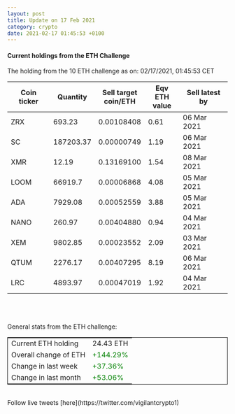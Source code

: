 ```yaml
---
layout: post
title: Update on 17 Feb 2021
category: crypto
date: 2021-02-17 01:45:53 +0100
---
```

<!-- Global site tag (gtag.js) - Google Analytics -->
<script async src="https://www.googletagmanager.com/gtag/js?id=UA-103831149-5"></script>
<script>
  window.dataLayer = window.dataLayer || [];
  function gtag(){dataLayer.push(arguments);}
  gtag('js', new Date());

  gtag('config', 'UA-103831149-5');
</script>


#### Current holdings from the ETH Challenge

The holding from the 10 ETH challenge as on: 02/17/2021, 01:45:53 CET

|Coin ticker|Quantity|Sell target<br>coin/ETH|Eqv ETH<br>value|Sell latest by|
|-----------|--------|-----------|-----------|--------------|
ZRX|693.23|  0.00108408|0.61|06 Mar 2021|
SC|187203.37|  0.00000749|1.19|06 Mar 2021|
XMR|12.19|  0.13169100|1.54|08 Mar 2021|
LOOM|66919.7|  0.00006868|4.08|05 Mar 2021|
ADA|7929.08|  0.00052559|3.88|05 Mar 2021|
NANO|260.97|  0.00404880|0.94|04 Mar 2021|
XEM|9802.85|  0.00023552|2.09|03 Mar 2021|
QTUM|2276.17|  0.00407295|8.19|06 Mar 2021|
LRC|4893.97|  0.00047019|1.92|04 Mar 2021|

<br>
<br>
<br>
General stats from the ETH challenge:

<table style="border:1px solid black;margin-left:auto;margin-right:auto;">
	<tbody>
	<tr>
		<td>Current ETH holding</td>
		<td>     24.43 ETH</td>
	</tr>
	<tr>
		<td>Overall change of ETH</td>
		<td><font color="green">+144.29%</font></td>
	</tr>
	<tr>
		<td>Change in last week</td>
		<td><font color="green">+37.36%</font></td>
	</tr>
	<tr>
		<td>Change in last month</td>
		<td><font color="green">+53.06%</font></td>
	</tr>
	</tbody>
</table>

<br>
Follow live tweets [here](https://twitter.com/vigilantcrypto1)
<br>
<br>
